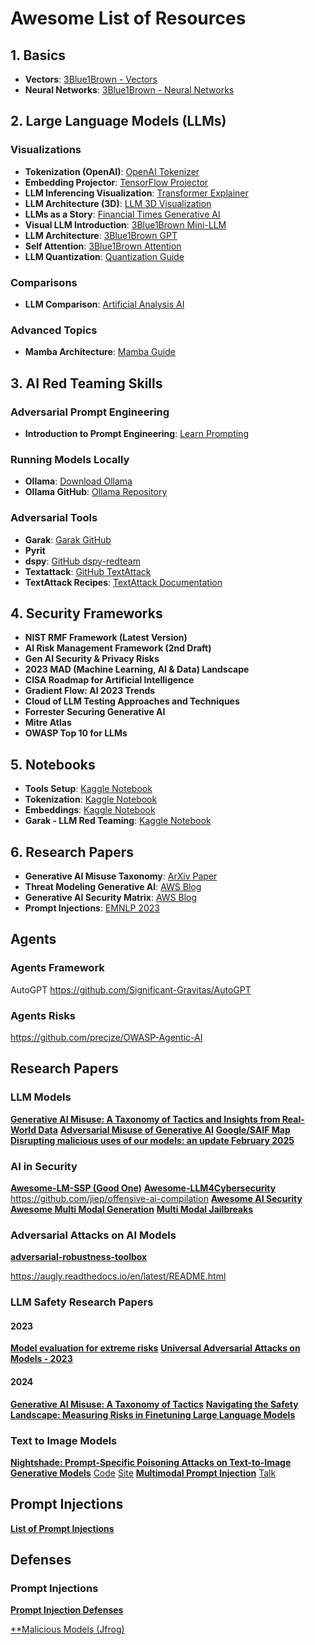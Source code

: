 # **Awesome List of Resources**

## **1. Basics**
- **Vectors**: [3Blue1Brown - Vectors](https://www.3blue1brown.com/lessons/vectors)
- **Neural Networks**: [3Blue1Brown - Neural Networks](https://www.3blue1brown.com/lessons/neural-networks)

## **2. Large Language Models (LLMs)**
### **Visualizations**
- **Tokenization (OpenAI)**: [OpenAI Tokenizer](https://platform.openai.com/tokenizer)
- **Embedding Projector**: [TensorFlow Projector](https://projector.tensorflow.org/)
- **LLM Inferencing Visualization**: [Transformer Explainer](https://poloclub.github.io/transformer-explainer/)
- **LLM Architecture (3D)**: [LLM 3D Visualization](https://bbycroft.net/llm)
- **LLMs as a Story**: [Financial Times Generative AI](https://ig.ft.com/generative-ai/)
- **Visual LLM Introduction**: [3Blue1Brown Mini-LLM](https://www.3blue1brown.com/lessons/mini-llm)
- **LLM Architecture**: [3Blue1Brown GPT](https://www.3blue1brown.com/lessons/gpt)
- **Self Attention**: [3Blue1Brown Attention](https://www.3blue1brown.com/lessons/attention)
- **LLM Quantization**: [Quantization Guide](https://newsletter.maartengrootendorst.com/p/a-visual-guide-to-quantization)

### **Comparisons**
- **LLM Comparison**: [Artificial Analysis AI](https://artificialanalysis.ai/)

### **Advanced Topics**
- **Mamba Architecture**: [Mamba Guide](https://newsletter.maartengrootendorst.com/p/a-visual-guide-to-mamba-and-state)

## **3. AI Red Teaming Skills**
### **Adversarial Prompt Engineering**
- **Introduction to Prompt Engineering**: [Learn Prompting](https://learnprompting.org/docs/basics/prompt_engineering)

### **Running Models Locally**
- **Ollama**: [Download Ollama](https://ollama.com/download)
- **Ollama GitHub**: [Ollama Repository](https://github.com/ollama/ollama)

### **Adversarial Tools**
- **Garak**: [Garak GitHub](https://github.com/NVIDIA/garak)
- **Pyrit**
- **dspy**: [GitHub dspy-redteam](https://github.com/haizelabs/dspy-redteam)
- **Textattack**: [GitHub TextAttack](https://github.com/QData/TextAttack)
- **TextAttack Recipes**: [TextAttack Documentation](https://textattack.readthedocs.io/en/latest/3recipes/attack_recipes_cmd.html)

## **4. Security Frameworks**
- **NIST RMF Framework (Latest Version)**
- **AI Risk Management Framework (2nd Draft)**
- **Gen AI Security & Privacy Risks**
- **2023 MAD (Machine Learning, AI & Data) Landscape**
- **CISA Roadmap for Artificial Intelligence**
- **Gradient Flow: AI 2023 Trends**
- **Cloud of LLM Testing Approaches and Techniques**
- **Forrester Securing Generative AI**
- **Mitre Atlas**
- **OWASP Top 10 for LLMs**

## **5. Notebooks**
- **Tools Setup**: [Kaggle Notebook](https://www.kaggle.com/code/jchauhan/lrt-lab-tools-installation-and-walkthrough)
- **Tokenization**: [Kaggle Notebook](https://www.kaggle.com/code/jchauhan/tokenization-llm-red-teaming-basics)
- **Embeddings**: [Kaggle Notebook](https://www.kaggle.com/code/jchauhan/embeddings-llm-red-teaming)
- **Garak - LLM Red Teaming**: [Kaggle Notebook](https://www.kaggle.com/code/jchauhan/lrt-ai-red-teaming-garak-tool/)

## **6. Research Papers**
- **Generative AI Misuse Taxonomy**: [ArXiv Paper](https://arxiv.org/pdf/2406.13843)
- **Threat Modeling Generative AI**: [AWS Blog](https://aws.amazon.com/blogs/security/threat-modeling-your-generative-ai-workload-to-evaluate-security-risk/)
- **Generative AI Security Matrix**: [AWS Blog](https://aws.amazon.com/blogs/security/securing-generative-ai-an-introduction-to-the-generative-ai-security-scoping-matrix/)
- **Prompt Injections**: [EMNLP 2023](https://aclanthology.org/2023.emnlp-main.302.pdf)


## Agents 

### Agents Framework 

AutoGPT
https://github.com/Significant-Gravitas/AutoGPT


### Agents Risks

https://github.com/precize/OWASP-Agentic-AI


## Research Papers

### LLM Models

[**Generative AI Misuse: A Taxonomy of Tactics and Insights from Real-World Data**](https://arxiv.org/pdf/2406.13843v2)
[**Adversarial Misuse of Generative AI**](https://cloud.google.com/blog/topics/threat-intelligence/adversarial-misuse-generative-ai)
[**Google/SAIF Map**](https://saif.google/secure-ai-framework/saif-map)
[**Disrupting malicious uses of our models: an update February 2025**](https://cdn.openai.com/threat-intelligence-reports/disrupting-malicious-uses-of-our-models-february-2025-update.pdf)


### AI in Security
[**Awesome-LM-SSP (Good One)**](https://github.com/ThuCCSLab/Awesome-LM-SSP)
[**Awesome-LLM4Cybersecurity**](https://github.com/tmylla/Awesome-LLM4Cybersecurity)
https://github.com/jiep/offensive-ai-compilation
[**Awesome AI Security**](https://github.com/corca-ai/awesome-llm-security)
[**Awesome Multi Modal Generation**](https://github.com/YingqingHe/Awesome-LLMs-meet-Multimodal-Generation)
[**Multi Modal Jailbreaks**](https://github.com/liuxuannan/Awesome-Multimodal-Jailbreak)

### Adversarial Attacks on AI Models

[**adversarial-robustness-toolbox**](https://github.com/Trusted-AI/adversarial-robustness-toolbox)

https://augly.readthedocs.io/en/latest/README.html



### LLM Safety Research Papers

#### 2023
[**Model evaluation for extreme risks**](https://arxiv.org/pdf/2305.15324)
[**Universal Adversarial Attacks on Models - 2023**](https://arxiv.org/abs/2307.15043)

#### 2024
[**Generative AI Misuse: A Taxonomy of Tactics**](https://arxiv.org/pdf/2406.13843?)
[**Navigating the Safety Landscape: Measuring Risks in Finetuning Large Language Models**](https://arxiv.org/pdf/2405.17374)



### Text to Image Models
[**Nightshade: Prompt-Specific Poisoning Attacks on Text-to-Image Generative Models**](https://arxiv.org/abs/2310.13828) [Code](https://github.com/Shawn-Shan/nightshade-release) [Site](https://nightshade.cs.uchicago.edu/aboutus.html)
[**Multimodal Prompt Injection**](https://github.com/ebagdasa/multimodal_injection) [Talk](https://i.blackhat.com/EU-23/Presentations/EU-23-Nassi-IndirectPromptInjection.pdf)

## Prompt Injections

[**List of Prompt Injections**](https://simonwillison.net/tags/prompt-injection/)


## Defenses 

### Prompt Injections

[**Prompt Injection Defenses**](https://github.com/tldrsec/prompt-injection-defenses)



[**Malicious Models (Jfrog)](https://jfrog.com/blog/jfrog-and-hugging-face-join-forces/)

